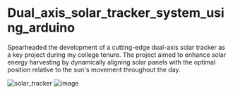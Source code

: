 # Dual_axis_solar_tracker_system_using_arduino
Spearheaded the development of a cutting-edge dual-axis solar tracker as a key project during my college tenure. The project aimed to enhance solar energy harvesting by dynamically aligning solar panels with the optimal position relative to the sun's movement throughout the day.

![solar_tracker](https://github.com/ArijitNandi123/Dual_axis_solar_tracker_system_using_arduino/assets/85474422/07bd9949-16d5-4c8f-bb4c-7fe57be35b81)
![image](https://github.com/arijitnandi123/dual_axis_solar_tracker_system_using_arduino/assets/85474422/791a0295-cd76-4ac5-82e8-c3b1d3332a75)
